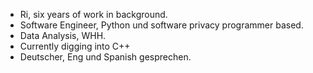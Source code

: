 - Ri, six years of work in background.
- Software Engineer, Python und software privacy programmer based.
- Data Analysis, WHH.
- Currently digging into C++
- Deutscher, Eng und Spanish gesprechen.

<!---
lnfinit/lnfinit is a ✨ special ✨ repository because its `README.md` (this file) appears on your GitHub profile.
You can click the Preview link to take a look at your changes.
--->
